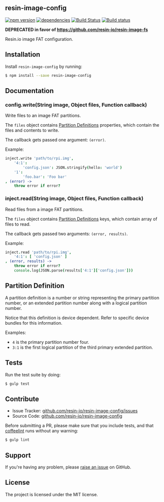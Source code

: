 resin-image-config
------------------

[![npm version](https://badge.fury.io/js/resin-image-config.svg)](http://badge.fury.io/js/resin-image-config)
[![dependencies](https://david-dm.org/resin-io/resin-image-config.png)](https://david-dm.org/resin-io/resin-image-config.png)
[![Build Status](https://travis-ci.org/resin-io/resin-image-config.svg?branch=master)](https://travis-ci.org/resin-io/resin-image-config)
[![Build status](https://ci.appveyor.com/api/projects/status/s5lom6mul8pxlr80?svg=true)](https://ci.appveyor.com/project/jviotti/resin-image-config)

**DEPRECATED in favor of https://github.com/resin-io/resin-image-fs**

Resin.io image FAT configuration.

Installation
------------

Install `resin-image-config` by running:

```sh
$ npm install --save resin-image-config
```

Documentation
-------------

### config.write(String image, Object files, Function callback)

Write files to an image FAT partitions.

The `files` object contains [Partition Definitions](https://github.com/resin-io/resin-image-config#partition-definition) properties, which contain the files and contents to write.

The callback gets passed one argument: `(error)`.

Example:

```coffee
inject.write 'path/to/rpi.img',
	'4:1':
		'config.json': JSON.stringify(hello: 'world')
	'1':
		'foo.bar': 'Foo bar'
, (error) ->
	throw error if error?
```

### inject.read(String image, Object files, Function callback)

Read files from a image FAT partitions.

The `files` object contains [Partition Definitions](https://github.com/resin-io/resin-image-config#partition-definition) keys, which contain array of files to read.

The callback gets passed two arguments: `(error, results)`.

Example:

```coffee
inject.read 'path/to/rpi.img',
	'4:1': [ 'config.json' ]
, (error, results) ->
	throw error if error?
	console.log(JSON.parse(results['4:1']['config.json']))
```

Partition Definition
--------------------

A partition definition is a number or string representing the primary partition number, or an extended partition number along with a logical partition number.

Notice that this definition is device dependent. Refer to specific device bundles for this information.

Examples:

- `4` is the primary partition number four.
- `3:1` is the first logical partition of the third primary extended partition.

Tests
-----

Run the test suite by doing:

```sh
$ gulp test
```

Contribute
----------

- Issue Tracker: [github.com/resin-io/resin-image-config/issues](https://github.com/resin-io/resin-image-config/issues)
- Source Code: [github.com/resin-io/resin-image-config](https://github.com/resin-io/resin-image-config)

Before submitting a PR, please make sure that you include tests, and that [coffeelint](http://www.coffeelint.org/) runs without any warning:

```sh
$ gulp lint
```

Support
-------

If you're having any problem, please [raise an issue](https://github.com/resin-io/resin-image-config/issues/new) on GitHub.

License
-------

The project is licensed under the MIT license.
